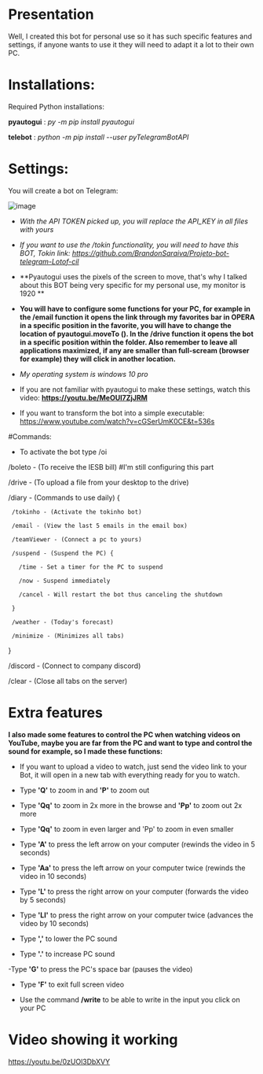 # Presentation

Well, I created this bot for personal use so it has such specific features and settings, if anyone wants to use it they will need to adapt it a lot to their own PC.

# Installations:

Required Python installations:

**pyautogui** : *py -m pip install pyautogui*

**telebot**   : *python -m pip install --user pyTelegramBotAPI*

# Settings:

You will create a bot on Telegram:

![image](https://user-images.githubusercontent.com/90096835/212699272-24838609-8d93-4730-a549-7ef5b6059902.png)


- *With the API TOKEN picked up, you will replace the API_KEY in all files with yours*

- *If you want to use the /tokin functionality, you will need to have this BOT, Tokin link: https://github.com/BrandonSaraiva/Projeto-bot-telegram-Lotof-cil*

- **Pyautogui uses the pixels of the screen to move, that's why I talked about this BOT being very specific for my personal use, my monitor is 1920 **

- **You will have to configure some functions for your PC, for example in the /email function it opens the link through my favorites bar in OPERA in a specific position in the favorite, you will have to change the location of pyautogui.moveTo (). In the /drive function it opens the bot in a specific position within the folder. Also remember to leave all applications maximized, if any are smaller than full-scream (browser for example) they will click in another location.**

- *My operating system is windows 10 pro*

- If you are not familiar with pyautogui to make these settings, watch this video: **https://youtu.be/MeOUl7ZjJRM**

- If you want to transform the bot into a simple executable: https://www.youtube.com/watch?v=cGSerUmK0CE&t=536s

#Commands:

- To activate the bot type /oi

/boleto - (To receive the IESB bill) #I'm still configuring this part

/drive - (To upload a file from your desktop to the drive)

/diary - (Commands to use daily) {

     /tokinho - (Activate the tokinho bot)
    
     /email - (View the last 5 emails in the email box)
    
     /teamViewer - (Connect a pc to yours)

     /suspend - (Suspend the PC) {
    
       /time - Set a timer for the PC to suspend
    
       /now - Suspend immediately
      
       /cancel - Will restart the bot thus canceling the shutdown
      
     }
    
     /weather - (Today's forecast)

     /minimize - (Minimizes all tabs)
    
}


/discord - (Connect to company discord)

/clear - (Close all tabs on the server)

# Extra features

**I also made some features to control the PC when watching videos on YouTube, maybe you are far from the PC and want to type and control the sound for example, so I made these functions:**

- If you want to upload a video to watch, just send the video link to your Bot, it will open in a new tab with everything ready for you to watch.

- Type **'Q'** to zoom in and **'P'** to zoom out

- Type **'Qq'** to zoom in 2x more in the browse and **'Pp'** to zoom out 2x more

- Type **'Qq'** to zoom in even larger and 'Pp' to zoom in even smaller

- Type **'A'** to press the left arrow on your computer (rewinds the video in 5 seconds)

- Type **'Aa'** to press the left arrow on your computer twice (rewinds the video in 10 seconds)

- Type **'L'** to press the right arrow on your computer (forwards the video by 5 seconds)

- Type **'Ll'** to press the right arrow on your computer twice (advances the video by 10 seconds)

- Type **','** to lower the PC sound

- Type **'.'** to increase PC sound

-Type **'G'** to press the PC's space bar (pauses the video)

- Type **'F'** to exit full screen video

- Use the command **/write** to be able to write in the input you click on your PC

# Video showing it working


https://youtu.be/0zUOl3DbXVY
